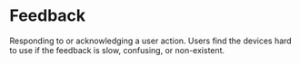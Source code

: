 # Feedback

Responding to or acknowledging a user action.
Users find the devices hard to use if the feedback is slow, confusing, or non-existent.
